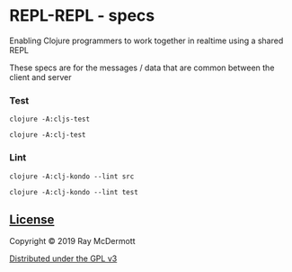# REPL-REPL - specs

Enabling Clojure programmers to work together in realtime using a shared REPL

These specs are for the messages / data that are common between the client and server

### Test

```
clojure -A:cljs-test

clojure -A:clj-test
```
### Lint

```
clojure -A:clj-kondo --lint src

clojure -A:clj-kondo --lint test
```

## [License](LICENSE)

Copyright © 2019 Ray McDermott

[Distributed under the GPL v3](LICENSE)